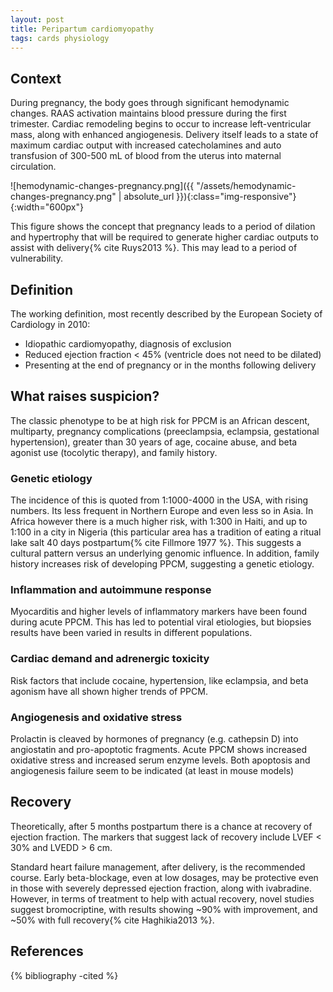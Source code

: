 ```yaml
---
layout: post
title: Peripartum cardiomyopathy
tags: cards physiology
---
```


## Context

During pregnancy, the body goes through significant hemodynamic changes. RAAS activation maintains blood pressure during the first trimester. Cardiac remodeling begins to occur to increase left-ventricular mass, along with enhanced angiogenesis. Delivery itself leads to a state of maximum cardiac output with increased catecholamines and auto transfusion of 300-500 mL of blood from the uterus into maternal circulation.

![hemodynamic-changes-pregnancy.png]({{ "/assets/hemodynamic-changes-pregnancy.png" | absolute_url }}){:class="img-responsive"}{:width="600px"}

This figure shows the concept that pregnancy leads to a period of dilation and hypertrophy that will be required to generate higher cardiac outputs to assist with delivery{% cite Ruys2013 %}. This may lead to a period of vulnerability.

## Definition

The working definition, most recently described by the European Society of Cardiology in 2010: 
- Idiopathic cardiomyopathy, diagnosis of exclusion
- Reduced ejection fraction < 45% (ventricle does not need to be dilated)
- Presenting at the end of pregnancy or in the months following delivery

## What raises suspicion?

The classic phenotype to be at high risk for PPCM is an African descent, multiparty, pregnancy complications (preeclampsia, eclampsia, gestational hypertension), greater than 30 years of age, cocaine abuse, and beta agonist use (tocolytic therapy), and family history. 

### Genetic etiology

The incidence of this is quoted from 1:1000-4000 in the USA, with rising numbers. Its less frequent in Northern Europe and even less so in Asia. In Africa however there is a much higher risk, with 1:300 in Haiti, and up to 1:100 in a city in Nigeria (this particular area has a tradition of eating a ritual lake salt 40 days postpartum{% cite Fillmore 1977 %}. This suggests a cultural pattern versus an underlying genomic influence. In addition, family history increases risk of developing PPCM, suggesting a genetic etiology.

### Inflammation and autoimmune response

Myocarditis and higher levels of inflammatory markers have been found during acute PPCM. This has led to potential viral etiologies, but biopsies results have been varied in results in different populations.

### Cardiac demand and adrenergic toxicity

Risk factors that include cocaine, hypertension, like eclampsia, and beta agonism have all shown higher trends of PPCM.

### Angiogenesis and oxidative stress

Prolactin is cleaved by hormones of pregnancy (e.g. cathepsin D) into angiostatin and pro-apoptotic fragments. Acute PPCM shows increased oxidative stress and increased serum enzyme levels. Both apoptosis and angiogenesis failure seem to be indicated (at least in mouse models)

## Recovery

Theoretically, after 5 months postpartum there is a chance at recovery of ejection fraction. The markers that suggest lack of recovery include LVEF < 30% and LVEDD > 6 cm.

Standard heart failure management, after delivery, is the recommended course. Early beta-blockage, even at low dosages, may be protective even in those with severely depressed ejection fraction, along with ivabradine. However, in terms of treatment to help with actual recovery, novel studies suggest bromocriptine, with results showing ~90% with improvement, and ~50% with full recovery{% cite Haghikia2013 %}.


## References

{% bibliography -cited %}
